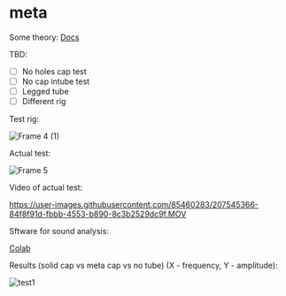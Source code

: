 # meta


Some theory:
[Docs](https://docs.google.com/document/d/1rUISsRDoXq0jfs-jZFZWdBOQLxf3znhviiC6kxXwnIc/edit?usp=sharing)

TBD:

- [ ] No holes cap test
- [ ] No cap intube test
- [ ] Legged tube 
- [ ] Different rig

Test rig:

![Frame 4 (1)](https://user-images.githubusercontent.com/85460283/207388949-8e002d89-bed2-4a7c-b9d8-6236fd0f1761.png)

Actual test: 

![Frame 5](https://user-images.githubusercontent.com/85460283/207545126-e56b9ae7-0978-4c58-9fa7-58c2c644b4cd.png)

Video of actual test:


https://user-images.githubusercontent.com/85460283/207545366-84f8f91d-fbbb-4553-b890-8c3b2529dc9f.MOV



Sftware for sound analysis:

[Colab](https://colab.research.google.com/drive/1uyHwhh9RmlgZjIZ-iUIS8scZYrOjwMD6#scrollTo=0Vo7yEltKMqr)

Results (solid cap vs meta cap vs no tube) (X - frequency, Y - amplitude):

![test1](https://user-images.githubusercontent.com/85460283/207389500-3c301456-1756-47e5-8931-1e349b9989c9.PNG)



